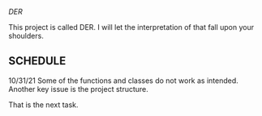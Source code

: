 *DER*

This project is called DER. I will let the interpretation
of that fall upon your shoulders.


SCHEDULE
--------

10/31/21
Some of the functions and classes do not work as intended. Another key issue is the project structure.

That is the next task.
